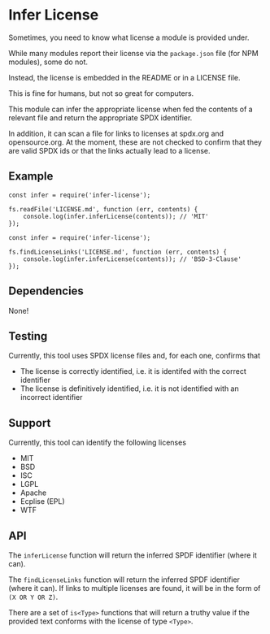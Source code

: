 # Infer License

Sometimes, you need to know what license a module is provided under.

While many modules report their license via the `package.json` file (for NPM modules), some
do not.

Instead, the license is embedded in the README or in a LICENSE file.

This is fine for humans, but not so great for computers.

This module can infer the appropriate license when fed the contents
of a relevant file and return the appropriate SPDX identifier.

In addition, it can scan a file for links to licenses at spdx.org and opensource.org.
At the moment, these are not checked to confirm that they are valid SPDX ids or that
the links actually lead to a license.

## Example

```
const infer = require('infer-license');

fs.readFile('LICENSE.md', function (err, contents) {
    console.log(infer.inferLicense(contents)); // 'MIT'
});
```

```
const infer = require('infer-license');

fs.findLicenseLinks('LICENSE.md', function (err, contents) {
    console.log(infer.inferLicense(contents)); // 'BSD-3-Clause'
});
```

## Dependencies
None!


## Testing
Currently, this tool uses SPDX license files and, for each one, confirms that

- The license is correctly identified, i.e. it is identifed with the correct identifier
- The license is definitively identified, i.e. it is not identified with an incorrect identifier

## Support

Currently, this tool can identify the following licenses

- MIT
- BSD
- ISC
- LGPL
- Apache
- Ecplise (EPL)
- WTF

## API

The `inferLicense` function will return the inferred SPDF identifier (where it can).

The `findLicenseLinks` function will return the inferred SPDF identifier (where it can). If links
to multiple licenses are found, it will be in the form of `(X OR Y OR Z)`.

There are a set of `is<Type>` functions that will return a truthy value if the provided text conforms
with the license of type `<Type>`.

